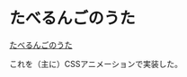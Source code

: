# たべるんごのうた

<script type="application/javascript" src="https://embed.nicovideo.jp/watch/sm36210300/script?w=640&h=360"></script><noscript><a href="https://www.nicovideo.jp/watch/sm36210300">たべるんごのうた</a></noscript>

これを（主に）CSSアニメーションで実装した。
